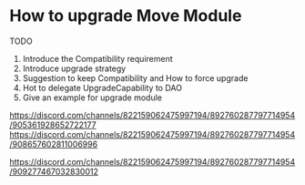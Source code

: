 # How to upgrade Move Module

TODO

1. Introduce the Compatibility requirement
2. Introduce upgrade strategy
3. Suggestion to keep Compatibility and How to force upgrade
4. Hot to delegate UpgradeCapability to DAO
3. Give an example for upgrade module


https://discord.com/channels/822159062475997194/892760287797714954/905361928652722177
https://discord.com/channels/822159062475997194/892760287797714954/908657602811006996

https://discord.com/channels/822159062475997194/892760287797714954/909277467032830012